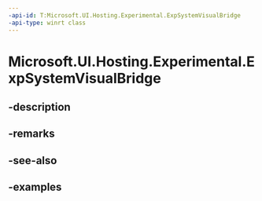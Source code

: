 ```yaml
---
-api-id: T:Microsoft.UI.Hosting.Experimental.ExpSystemVisualBridge
-api-type: winrt class
---
```


# Microsoft.UI.Hosting.Experimental.ExpSystemVisualBridge

<!--
public sealed class ExpSystemVisualBridge : System.IDisposable
-->


## -description

## -remarks

## -see-also

## -examples


